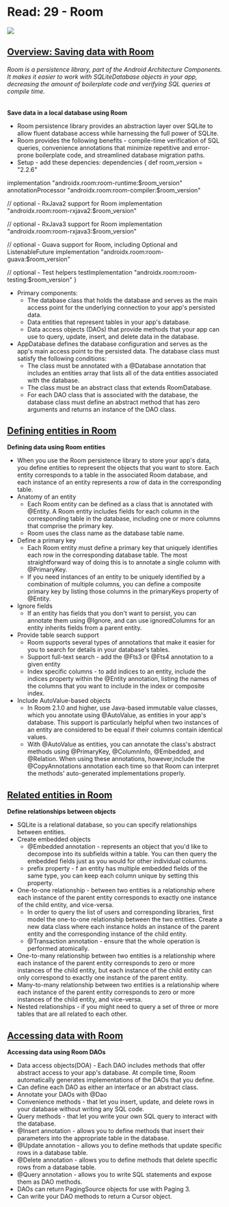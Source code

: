 # Read: 29 - Room
![](https://developer.android.com/codelabs/android-room-with-a-view-kotlin/img/8e4b761713e3a76b.png)
## [Overview: Saving data with Room](https://developer.android.com/training/data-storage/room)



###### Room is a persistence library, part of the Android Architecture Components. It makes it easier to work with SQLiteDatabase objects in your app, decreasing the amount of boilerplate code and verifying SQL queries at compile time.


**Save data in a local database using Room**
  * Room persistence library provides an abstraction layer over SQLite to allow fluent database access while harnessing the full power of SQLite. 
  * Room provides the following benefits - compile-time verification of SQL queries, convenience annotations that minimize repetitive and error-prone boilerplate code, and streamlined database migration paths.
  * Setup - add these depencies: 
  dependencies {
  def room_version = "2.2.6"

  implementation "androidx.room:room-runtime:$room_version"
  annotationProcessor "androidx.room:room-compiler:$room_version"

  // optional - RxJava2 support for Room
  implementation "androidx.room:room-rxjava2:$room_version"

  // optional - RxJava3 support for Room
  implementation "androidx.room:room-rxjava3:$room_version"

  // optional - Guava support for Room, including Optional and ListenableFuture
  implementation "androidx.room:room-guava:$room_version"

  // optional - Test helpers
  testImplementation "androidx.room:room-testing:$room_version"
}

* Primary components:
  - The database class that holds the database and serves as the main access point for the underlying connection to your app's persisted data.
  - Data entities that represent tables in your app's database.
  - Data access objects (DAOs) that provide methods that your app can use to query, update, insert, and delete data in the database.
* AppDatabase defines the database configuration and serves as the app's main access point to the persisted data. The database class must satisfy the following conditions:
  - The class must be annotated with a @Database annotation that includes an entities array that lists all of the data entities associated with the database.
  - The class must be an abstract class that extends RoomDatabase.
  - For each DAO class that is associated with the database, the database class must define an abstract method that has zero arguments and returns an instance of the DAO class.

## [Defining entities in Room](https://developer.android.com/training/data-storage/room/defining-data)
**Defining data using Room entities**
  * When you use the Room persistence library to store your app's data, you define entities to represent the objects that you want to store. Each entity corresponds to a table in the associated Room database, and each instance of an entity represents a row of data in the corresponding table.
  * Anatomy of an entity
    - Each Room entity can be defined as a class that is annotated with @Entity. A Room entity includes fields for each column in the corresponding table in the database, including one or more columns that comprise the primary key.
    - Room uses the class name as the database table name.
  * Define a primary key
    - Each Room entity must define a primary key that uniquely identifies each row in the corresponding database table. The most straightforward way of doing this is to annotate a single column with @PrimaryKey.
    - If you need instances of an entity to be uniquely identified by a combination of multiple columns, you can define a composite primary key by listing those columns in the primaryKeys property of @Entity.
  * Ignore fields
    - If an entity has fields that you don't want to persist, you can annotate them using @Ignore, and can use ignoredColumns for an entity inherits fields from a parent entity.
  * Provide table search support
    - Room supports several types of annotations that make it easier for you to search for details in your database's tables.
    - Support full-text search - add the @Fts3 or @Fts4 annotation to a given entity
    - Index specific columns - to add indices to an entity, include the indices property within the @Entity annotation, listing the names of the columns that you want to include in the index or composite index.
  * Include AutoValue-based objects 
    -  In Room 2.1.0 and higher, use Java-based immutable value classes, which you annotate using @AutoValue, as entities in your app's database. This support is particularly helpful when two instances of an entity are considered to be equal if their columns contain identical values. 
    - With @AutoValue as entities, you can annotate the class's abstract methods using @PrimaryKey, @ColumnInfo, @Embedded, and @Relation. When using these annotations, however,include the @CopyAnnotations annotation each time so that Room can interpret the methods' auto-generated implementations properly.

## [Related entities in Room](https://developer.android.com/training/data-storage/room/relationships)
**Define relationships between objects**
  * SQLite is a relational database, so you can specify relationships between entities. 
  * Create embedded objects 
    - @Embedded annotation - represents an object that you'd like to decompose into its subfields within a table. You can then query the embedded fields just as you would for other individual columns.
    - prefix property - f an entity has multiple embedded fields of the same type, you can keep each column unique by setting this property.
  * One-to-one relationship - between two entities is a relationship where each instance of the parent entity corresponds to exactly one instance of the child entity, and vice-versa.
    - In order to query the list of users and corresponding libraries, first model the one-to-one relationship between the two entities. Create a new data class where each instance holds an instance of the parent entity and the corresponding instance of the child entity.
    -  @Transaction annotation - ensure that the whole operation is performed atomically.
  * One-to-many relationship between two entities is a relationship where each instance of the parent entity corresponds to zero or more instances of the child entity, but each instance of the child entity can only correspond to exactly one instance of the parent entity.
  * Many-to-many relationship between two entities is a relationship where each instance of the parent entity corresponds to zero or more instances of the child entity, and vice-versa.
  * Nested relationships - if you might need to query a set of three or more tables that are all related to each other. 

## [Accessing data with Room](https://developer.android.com/training/data-storage/room/accessing-data#java)
**Accessing data using Room DAOs**
  * Data access objects(DOA) - Each DAO includes methods that offer abstract access to your app's database. At compile time, Room automatically generates implementations of the DAOs that you define.
  * Can define each DAO as either an interface or an abstract class.
  * Annotate your DAOs with @Dao
  * Convenience methods - that let you insert, update, and delete rows in your database without writing any SQL code.
  * Query methods - that let you write your own SQL query to interact with the database.
  * @Insert annotation - allows you to define methods that insert their parameters into the appropriate table in the database. 
  * @Update annotation - allows you to define methods that update specific rows in a database table.
  * @Delete annotation - allows you to define methods that delete specific rows from a database table.
  * @Query annotation - allows you to write SQL statements and expose them as DAO methods. 
  * DAOs can return PagingSource objects for use with Paging 3.
  * Can write your DAO methods to return a Cursor object. 
